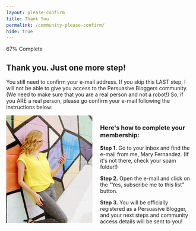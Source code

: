 ```yaml
---
layout: please-confirm
title: Thank You
permalink: /community-please-confirm/
hide: true
---
```


<div class="container-fluid">
            <div id="invite-header" class="row">
            <div class="progress">
  <div class="progress-bar progress-bar-striped active" role="progressbar" aria-valuenow="50" aria-valuemin="0" aria-valuemax="100" style="width: 67%">
    <span class="sr-only">67% Complete</span>
  </div>
  </div>
                    <h2>Thank you. Just one more step!</h2>
                    <p>You still need to confirm your e-mail address. If you skip this LAST step, I will not be able to give you access to the Persuasive Bloggers community. (We need to make sure that you are a real person and not a robot!) So, if you ARE a real person, please go confirm your e-mail following the instructions below:</p>
            </div>

<div class="columns group">
    <div class="col span_1_of_2">
        <img src="/img/cellphone-vert.jpg">
    </div> 
    <div class="col span_1_of_2">
        <div class="bubble-left">
        <div class="text-align-left"><h3>Here's how to complete your membership:</h3>
        <p><strong>Step 1.</strong> Go to your inbox and find the e-mail from me, Mary Fernandez. (If it's not there, check your spam folder!)</p><p><strong>Step 2.</strong> Open the e-mail and click on the "Yes, subscribe me to this list" button.</p><p><strong>Step 3.</strong> You will be officially registered as a Persuasive Blogger, and your next steps and community access details will be sent to you!</p></div>
        </div>
    </div>
</div>
          
        
</div>